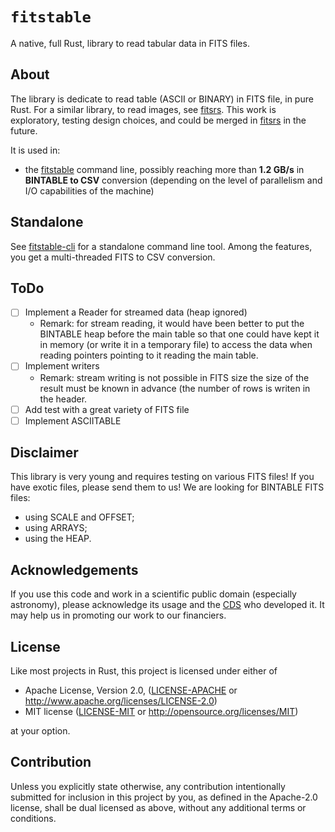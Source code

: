 # `fitstable`

A native, full Rust, library to read tabular data in FITS files.

About
-----

The library is dedicate to read table (ASCII or BINARY) in FITS file, in pure Rust.
For a similar library, to read images, see [fitsrs](https://github.com/cds-astro/fitsrs).
This work is exploratory, testing design choices, and could be merged in
[fitsrs](https://github.com/cds-astro/fitsrs) in the future.

It is used in:

* the [fitstable](crates/cli) command line, possibly reaching more than **1.2 GB/s** in **BINTABLE to CSV** conversion
  (depending on the level of parallelism and I/O capabilities of the machine)

Standalone
----------

See [fitstable-cli](crates/cli) for a standalone command line tool.
Among the features, you get a multi-threaded FITS to CSV conversion.


ToDo
----

* [ ] Implement a Reader for streamed data (heap ignored)
    + Remark: for stream reading, it would have been better to put the BINTABLE heap before the main table so that
      one could have kept it in memory (or write it in a temporary file) to access the data when reading pointers
      pointing to it reading the main table.
* [ ] Implement writers
    + Remark: stream writing is not possible in FITS size the size of the result must be known in advance (the number of
      rows is writen in the header.
* [ ] Add test with a great variety of FITS file
* [ ] Implement ASCIITABLE

Disclaimer
----------

This library is very young and requires testing on various FITS files!
If you have exotic files, please send them to us!
We are looking for BINTABLE FITS files:

* using SCALE and OFFSET;
* using ARRAYS;
* using the HEAP.

Acknowledgements
----------------

If you use this code and work in a scientific public domain
(especially astronomy), please acknowledge its usage and the
[CDS](https://en.wikipedia.org/wiki/Centre_de_donn%C3%A9es_astronomiques_de_Strasbourg)
who developed it.
It may help us in promoting our work to our financiers.


License
-------

Like most projects in Rust, this project is licensed under either of

* Apache License, Version 2.0, ([LICENSE-APACHE](LICENSE-APACHE) or
  http://www.apache.org/licenses/LICENSE-2.0)
* MIT license ([LICENSE-MIT](LICENSE-MIT) or
  http://opensource.org/licenses/MIT)

at your option.


Contribution
------------

Unless you explicitly state otherwise, any contribution intentionally submitted
for inclusion in this project by you, as defined in the Apache-2.0 license,
shall be dual licensed as above, without any additional terms or conditions.

